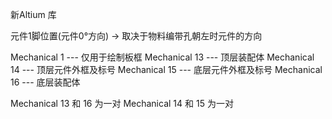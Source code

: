 新Altium 库


元件1脚位置(元件0°方向) -> 取决于物料编带孔朝左时元件的方向

Mechanical 1  --- 仅用于绘制板框
Mechanical 13 --- 顶层装配体
Mechanical 14 --- 顶层元件外框及标号
Mechanical 15 --- 底层元件外框及标号
Mechanical 16 --- 底层装配体

Mechanical 13 和 16 为一对
Mechanical 14 和 15 为一对
